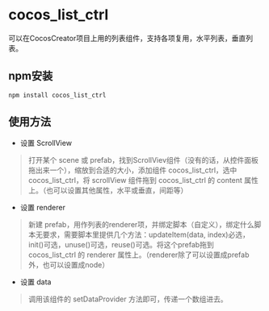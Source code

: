 # cocos_list_ctrl

可以在CocosCreator项目上用的列表组件，支持各项复用，水平列表，垂直列表。

## npm安装
```
npm install cocos_list_ctrl
```

## 使用方法
* 设置 ScrollView
> 打开某个 scene 或 prefab，找到ScrollViev组件（没有的话，从控件面板拖出来一个），缩放到合适的大小，添加组件 cocos_list_ctrl，选中 cocos_list_ctrl，将 scrollView 组件拖到 cocos_list_ctrl 的 content 属性上。（也可以设置其他属性，水平或垂直，间距等）
* 设置 renderer
> 新建 prefab，用作列表的renderer项，并绑定脚本（自定义），绑定什么脚本无要求，需要脚本里提供几个方法：updateItem(data, index)必选，init()可选，unuse()可选，reuse()可选。将这个prefab拖到 cocos_list_ctrl 的 renderer 属性上。（renderer除了可以设置成prefab外，也可以设置成node）
* 设置 data
> 调用该组件的 setDataProvider 方法即可，传递一个数组进去。

